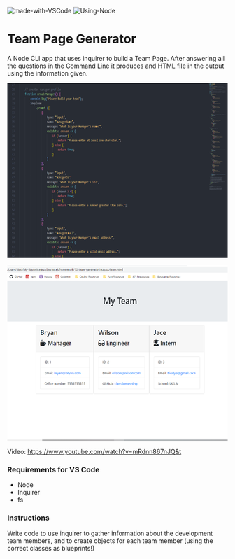 ![made-with-VSCode](https://img.shields.io/badge/Made%20With-VS%20Code-green)  ![Using-Node](https://img.shields.io/badge/Using-Node-ff69b4)

# Team Page Generator
A Node CLI app that uses inquirer to build a Team Page. After answering all the questions in the Command Line it produces and HTML file in the output using the information given.

<img src="./assets/screenshot1.png"
     alt="Img"
     style="margin-right: 10px; height: 400px;" />

<img src="./assets/screenshot2.png"
     alt="Img"
     style="margin-right: 10px; height: 400px;" />

Video: https://www.youtube.com/watch?v=mRdnn867nJQ&t

### Requirements for VS Code
* Node
* Inquirer
* fs


### Instructions
Write code to use inquirer to gather information about the development team members, and to create objects for each team member (using the correct classes as blueprints!)